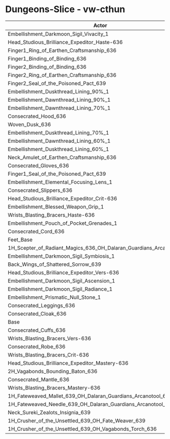 # Dungeons-Slice - vw-cthun
| Actor | DPS | Increase |
|---|:---:|:---:|
|Embellishment_Darkmoon_Sigil_Vivacity_1|1402976|1.95%|
|Head_Studious_Brilliance_Expeditor_Haste-636|1395550|1.41%|
|Finger1_Ring_of_Earthen_Craftsmanship_636|1395325|1.39%|
|Finger1_Binding_of_Binding_636|1393801|1.28%|
|Finger2_Binding_of_Binding_636|1390898|1.07%|
|Finger2_Ring_of_Earthen_Craftsmanship_636|1390449|1.04%|
|Finger2_Seal_of_the_Poisoned_Pact_639|1390433|1.03%|
|Embellishment_Duskthread_Lining_90%_1|1390200|1.02%|
|Embellishment_Dawnthread_Lining_90%_1|1389543|0.97%|
|Embellishment_Dawnthread_Lining_70%_1|1388776|0.91%|
|Consecrated_Hood_636|1387289|0.81%|
|Woven_Dusk_636|1387269|0.80%|
|Embellishment_Duskthread_Lining_70%_1|1387117|0.79%|
|Embellishment_Dawnthread_Lining_60%_1|1386762|0.77%|
|Embellishment_Duskthread_Lining_60%_1|1386132|0.72%|
|Neck_Amulet_of_Earthen_Craftsmanship_636|1383560|0.54%|
|Consecrated_Gloves_636|1383130|0.50%|
|Finger1_Seal_of_the_Poisoned_Pact_639|1382941|0.49%|
|Embellishment_Elemental_Focusing_Lens_1|1382369|0.45%|
|Consecrated_Slippers_636|1380909|0.34%|
|Head_Studious_Brilliance_Expeditor_Crit-636|1380796|0.33%|
|Embellishment_Blessed_Weapon_Grip_1|1380416|0.31%|
|Wrists_Blasting_Bracers_Haste-636|1380130|0.29%|
|Embellishment_Pouch_of_Pocket_Grenades_1|1380042|0.28%|
|Consecrated_Cord_636|1379882|0.27%|
|Feet_Base|1379418|0.23%|
|1H_Scepter_of_Radiant_Magics_636_OH_Dalaran_Guardians_Arcanotool_639|1379163|0.22%|
|Embellishment_Darkmoon_Sigil_Symbiosis_1|1379080|0.21%|
|Back_Wings_of_Shattered_Sorrow_639|1378431|0.16%|
|Head_Studious_Brilliance_Expeditor_Vers-636|1378420|0.16%|
|Embellishment_Darkmoon_Sigil_Ascension_1|1378364|0.16%|
|Embellishment_Darkmoon_Sigil_Radiance_1|1378207|0.15%|
|Embellishment_Prismatic_Null_Stone_1|1377028|0.06%|
|Consecrated_Leggings_636|1376930|0.05%|
|Consecrated_Cloak_636|1376622|0.03%|
|Base|1376193|0.00%|
|Consecrated_Cuffs_636|1375668|-0.04%|
|Wrists_Blasting_Bracers_Vers-636|1373741|-0.18%|
|Consecrated_Robe_636|1373611|-0.19%|
|Wrists_Blasting_Bracers_Crit-636|1373551|-0.19%|
|Head_Studious_Brilliance_Expeditor_Mastery-636|1373373|-0.20%|
|2H_Vagabonds_Bounding_Baton_636|1373045|-0.23%|
|Consecrated_Mantle_636|1372995|-0.23%|
|Wrists_Blasting_Bracers_Mastery-636|1369992|-0.45%|
|1H_Fateweaved_Mallet_639_OH_Dalaran_Guardians_Arcanotool_639|1369805|-0.46%|
|1H_Fateweaved_Needle_639_OH_Dalaran_Guardians_Arcanotool_639|1369639|-0.48%|
|Neck_Sureki_Zealots_Insignia_639|1340853|-2.57%|
|1H_Crusher_of_the_Unsettled_639_OH_Fate_Weaver_639|1183694|-13.99%|
|1H_Crusher_of_the_Unsettled_639_OH_Vagabonds_Torch_636|1177909|-14.41%|
